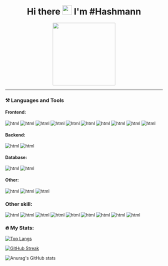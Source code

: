 <h1 align="center">Hi there <img src="https://media.giphy.com/media/hvRJCLFzcasrR4ia7z/giphy.gif" width="30px"/> I'm #Hashmann</h1>
<div id="header" align="center">
  <!--<img src="https://media.giphy.com/media/lBm4rgtyIPJmywXzLW/giphy.gif" width="400"/>-->
  <!--<img src="https://media.giphy.com/media/M9gbBd9nbDrOTu1Mqx/giphy.gif" width="400"/>-->
  <!--<img src="https://github.com/Hashmann/Hashmann/blob/main/52O8.gif" width="400"/>-->
  <img src="https://media.giphy.com/media/4hCJsNJ7zRcic/giphy.gif" width="200"/>
  
 <!--<img src="" width="400"/>-->
</div>

<div id="header" align="center">
<img src="https://komarev.com/ghpvc/?username=hashmann&label=PROFILE+VIEWS" alt=""/>
</div>

---

### ⚒️ Languages and Tools
#### Frontend:

![html](https://img.shields.io/badge/-HTML-090909?style=for-the-badge&logo=html5)
![html](https://img.shields.io/badge/-CSS-090909?style=for-the-badge&logo=css3&logoColor=1572B6)
![html](https://img.shields.io/badge/-sass-090909?style=for-the-badge&logo=sass&logoColor=CC6699)
![html](https://img.shields.io/badge/-JavaScript-090909?style=for-the-badge&logo=javaScript&logoColor=F7DF1E)
![html](https://img.shields.io/badge/-Bootstrap-090909?style=for-the-badge&logo=Bootstrap&logoColor=7952B3)
![html](https://img.shields.io/badge/-TailwindCSS-090909?style=for-the-badge&logo=TailwindCSS&logoColor=06B6D4)
![html](https://img.shields.io/badge/-vuejs-090909?style=for-the-badge&logo=vue.js&logoColor=4FC08D)
![html](https://img.shields.io/badge/-Vuetify-090909?style=for-the-badge&logo=Vuetify&logoColor=1867C0)
![html](https://img.shields.io/badge/-Quasar-090909?style=for-the-badge&logo=Quasar&logoColor=1976D2)
![html](https://img.shields.io/badge/-GreenSock-090909?style=for-the-badge&logo=GreenSock&logoColor=88CE02)

#### Backend:

![html](https://img.shields.io/badge/-Nodejs/Express-090909?style=for-the-badge&logo=node.js&logoColor=339933)
![html](https://img.shields.io/badge/-Laravel-090909?style=for-the-badge&logo=Laravel&logoColor=FF2D20)

#### Database:

![html](https://img.shields.io/badge/-MySQL/Eloquent-090909?style=for-the-badge&logo=MySQL&logoColor=4479A1)
![html](https://img.shields.io/badge/-Mongo-090909?style=for-the-badge&logo=MongoDB&logoColor=47A248)

#### Other:

![html](https://img.shields.io/badge/-C%23-090909?style=for-the-badge&logo=csharp&logoColor=239120)
![html](https://img.shields.io/badge/-Unity-090909?style=for-the-badge&logo=Unity&logoColor=fff)
![html](https://img.shields.io/badge/-Delphi-090909?style=for-the-badge&logo=Delphi&logoColor=EE1F35)

### Other skill:

![html](https://img.shields.io/badge/-Studio%20One-090909?style=for-the-badge&logo=NONE&logoColor=EE1F35)
![html](https://img.shields.io/badge/-Ableton%20Live-090909?style=for-the-badge&logo=abletonlive&logoColor=fff)
![html](https://img.shields.io/badge/-Reaper-090909?style=for-the-badge&logo=NONE&logoColor=fff)
![html](https://img.shields.io/badge/-After%20Effects-090909?style=for-the-badge&logo=AdobeAfterEffects&logoColor=9999FF)
![html](https://img.shields.io/badge/-Audition-090909?style=for-the-badge&logo=AdobeAudition&logoColor=9999FF)
![html](https://img.shields.io/badge/-Photoshop-090909?style=for-the-badge&logo=AdobePhotoshop&logoColor=31A8FF)
![html](https://img.shields.io/badge/-Autocad-090909?style=for-the-badge&logo=Autodesk&logoColor=0696D7)
![html](https://img.shields.io/badge/-Blender-090909?style=for-the-badge&logo=Blender&logoColor=F5792A)
![html](https://img.shields.io/badge/-Figma-090909?style=for-the-badge&logo=figma&logoColor=F24E1E)

[//]: # (### :fire: My Stats :)
### 🔥 My Stats:

[![Top Langs](https://github-readme-stats.vercel.app/api/top-langs/?username=hashmann&layout=compact&theme=tokyonight)](https://github.com/anuraghazra/github-readme-stats)

[![GitHub Streak](http://github-readme-streak-stats.herokuapp.com?user=Hashmann&theme=tokyonight)](https://git.io/streak-stats)

![Anurag's GitHub stats](https://github-readme-stats.vercel.app/api?username=hashmann&show_icons=true&theme=tokyonight)










<!--
**Hashmann/Hashmann** is a ✨ _special_ ✨ repository because its `README.md` (this file) appears on your GitHub profile.
<img src="" alt="" width="86"/>
Here are some ideas to get you started:

- 🔭 I’m currently working on ...
- 🌱 I’m currently learning ...
- 👯 I’m looking to collaborate on ...
- 🤔 I’m looking for help with ...
- 💬 Ask me about ...
- 📫 How to reach me: ...
- 😄 Pronouns: ...
- ⚡ Fun fact: ...👋
-->
